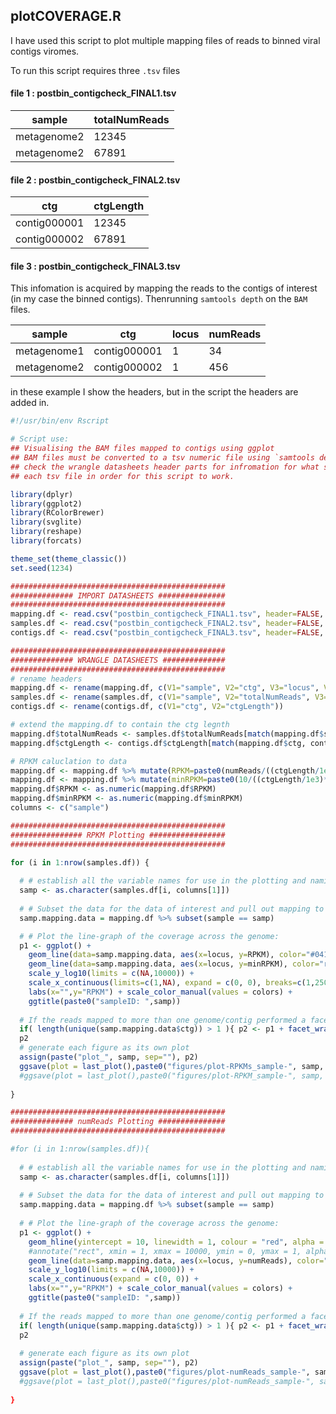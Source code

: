 ## plotCOVERAGE.R

I have used this script to plot multiple mapping files of reads to binned viral contigs viromes.

To run this script requires three `.tsv` files

#### file 1 : postbin_contigcheck_FINAL1.tsv

| sample      | totalNumReads |
| ----------- | ----------- |
| metagenome2 | 12345       |
| metagenome2 | 67891       |

#### file 2 : postbin_contigcheck_FINAL2.tsv

| ctg      | ctgLength |
| ----------- | ----------- |
| contig000001 | 12345       |
| contig000002 | 67891       |

#### file 3 : postbin_contigcheck_FINAL3.tsv
This infomation is acquired by mapping the reads to the contigs of interest (in my case the binned contigs). Thenrunning `samtools depth` on the `BAM` files. 

| sample      | ctg           | locus | numReads |
| ----------- | ------------- | ----- | ----- |
| metagenome1 | contig000001  | 1     | 34    |
| metagenome2 | contig000002  | 1     | 456   |

in these example I show the headers, but in the script the headers are added in.

```r
#!/usr/bin/env Rscript

# Script use: 
## Visualising the BAM files mapped to contigs using ggplot
## BAM files must be converted to a tsv numeric file using `samtools depth`
## check the wrangle datasheets header parts for infromation for what should be contained within
## each tsv file in order for this script to work.

library(dplyr)
library(ggplot2)
library(RColorBrewer)
library(svglite)
library(reshape)
library(forcats)

theme_set(theme_classic())
set.seed(1234)

################################################
############## IMPORT DATASHEETS ###############
################################################
mapping.df <- read.csv("postbin_contigcheck_FINAL1.tsv", header=FALSE, sep="\t")
samples.df <- read.csv("postbin_contigcheck_FINAL2.tsv", header=FALSE, sep="\t")
contigs.df <- read.csv("postbin_contigcheck_FINAL3.tsv", header=FALSE, sep="\t")

################################################
############## WRANGLE DATASHEETS ##############
################################################
# rename headers
mapping.df <- rename(mapping.df, c(V1="sample", V2="ctg", V3="locus", V4="numReads"))
samples.df <- rename(samples.df, c(V1="sample", V2="totalNumReads", V3="bam_path"))
contigs.df <- rename(contigs.df, c(V1="ctg", V2="ctgLength"))

# extend the mapping.df to contain the ctg legnth
mapping.df$totalNumReads <- samples.df$totalNumReads[match(mapping.df$sample, samples.df$sample)]
mapping.df$ctgLength <- contigs.df$ctgLength[match(mapping.df$ctg, contigs.df$ctg)]

# RPKM caluclation to data
mapping.df <- mapping.df %>% mutate(RPKM=paste0(numReads/((ctgLength/1e3)*(totalNumReads/1e6))))
mapping.df <- mapping.df %>% mutate(minRPKM=paste0(10/((ctgLength/1e3)*(totalNumReads/1e6))))            
mapping.df$RPKM <- as.numeric(mapping.df$RPKM)
mapping.df$minRPKM <- as.numeric(mapping.df$minRPKM)
columns <- c("sample")

################################################
################ RPKM Plotting ################# 
################################################

for (i in 1:nrow(samples.df)) {
  
  # # establish all the variable names for use in the plotting and naming:
  samp <- as.character(samples.df[i, columns[1]])
  
  # # Subset the data for the data of interest and pull out mapping to the two DWV genomes:
  samp.mapping.data = mapping.df %>% subset(sample == samp)

  # # Plot the line-graph of the coverage across the genome:
  p1 <- ggplot() +
    geom_line(data=samp.mapping.data, aes(x=locus, y=RPKM), color="#041562", linewidth = 0.8) +
    geom_line(data=samp.mapping.data, aes(x=locus, y=minRPKM), color="red", linewidth = 0.8, alpha = 0.2) +
    scale_y_log10(limits = c(NA,10000)) +
    scale_x_continuous(limits=c(1,NA), expand = c(0, 0), breaks=c(1,2500,5000,7500,10000)) +
    labs(x="",y="RPKM") + scale_color_manual(values = colors) +
    ggtitle(paste0("sampleID: ",samp))
  
  # If the reads mapped to more than one genome/contig performed a facet_wrap:
  if( length(unique(samp.mapping.data$ctg)) > 1 ){ p2 <- p1 + facet_wrap(vars(ctg)) } else { p2 <- p1 }
  p2
  # generate each figure as its own plot
  assign(paste("plot_", samp, sep=""), p2)
  ggsave(plot = last_plot(),paste0("figures/plot-RPKMs_sample-", samp, format(Sys.time(), "_%Y-%m-%d"), ".png"), dpi=600)
  #ggsave(plot = last_plot(),paste0("figures/plot-RPKM_sample-", samp, format(Sys.time(), "_%Y-%m-%d"), ".svg"), dpi=600)
  
}

################################################
############## numReads Plotting ############### 
################################################

#for (i in 1:nrow(samples.df)){
  
  # # establish all the variable names for use in the plotting and naming:
  samp <- as.character(samples.df[i, columns[1]])
  
  # # Subset the data for the data of interest and pull out mapping to the two DWV genomes:
  samp.mapping.data = mapping.df %>% subset(sample == samp)
  
  # # Plot the line-graph of the coverage across the genome:
  p1 <- ggplot() +
    geom_hline(yintercept = 10, linewidth = 1, colour = "red", alpha = .2,) +
    #annotate("rect", xmin = 1, xmax = 10000, ymin = 0, ymax = 1, alpha = .2, fill = "red") +
    geom_line(data=samp.mapping.data, aes(x=locus, y=numReads), color="#041562", linewidth = 0.8) +
    scale_y_log10(limits = c(NA,10000)) +
    scale_x_continuous(expand = c(0, 0)) +
    labs(x="",y="RPKM") + scale_color_manual(values = colors) +
    ggtitle(paste0("sampleID: ",samp))
  
  # If the reads mapped to more than one genome/contig performed a facet_wrap:
  if( length(unique(samp.mapping.data$ctg)) > 1 ){ p2 <- p1 + facet_wrap(vars(ctg)) } else { p2 <- p1 }
  p2
  
  # generate each figure as its own plot
  assign(paste("plot_", samp, sep=""), p2)
  ggsave(plot = last_plot(),paste0("figures/plot-numReads_sample-", samp, format(Sys.time(), "_%Y-%m-%d"), ".png"), dpi=600)
  #ggsave(plot = last_plot(),paste0("figures/plot-numReads_sample-", samp, format(Sys.time(), "_%Y-%m-%d"), ".svg"), dpi=600)
  
}

```
